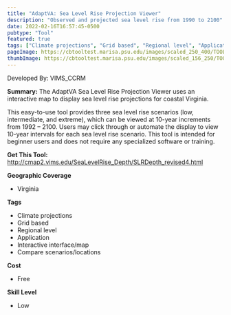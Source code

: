 ```yaml
---
title: "AdaptVA: Sea Level Rise Projection Viewer"
description: "Observed and projected sea level rise from 1990 to 2100"
date: 2022-02-16T16:57:45-0500
pubtype: "Tool"
featured: true
tags: ["Climate projections", "Grid based", "Regional level", "Application", "Interactive interface/map", "Compare scenarios/locations"]
pageImage: https://cbtooltest.marisa.psu.edu/images/scaled_250_400/TOOLID_1.1_ScreenCapture-1.png
thumbImage: https://cbtooltest.marisa.psu.edu/images/scaled_156_250/TOOLID_1.1_ScreenCapture-1.png
---
```

Developed By: VIMS_CCRM

**Summary:** The AdaptVA Sea Level Rise Projection Viewer uses an interactive map to display sea level rise projections for coastal Virginia. 

This easy-to-use tool provides three sea level rise scenarios (low, intermediate, and extreme), which can be viewed at 10-year increments from 1992 – 2100. Users may click through or automate the display to view 10-year intervals for each sea level rise scenario. This tool is intended for beginner users and does not require any specialized software or training.

__**Get This Tool:**__ http://cmap2.vims.edu/SeaLevelRise_Depth/SLRDepth_revised4.html

__**Geographic Coverage**__
- Virginia

__**Tags**__
-  Climate projections
-  Grid based
-  Regional level
-  Application
-  Interactive interface/map
-  Compare scenarios/locations

__**Cost**__
- Free

__**Skill Level**__
- Low
